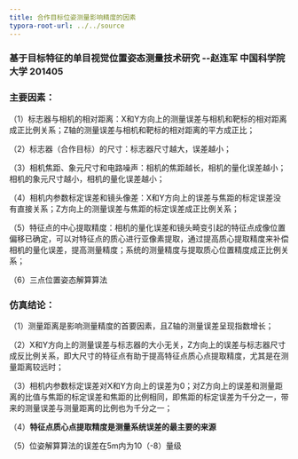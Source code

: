 ```yaml
---
title: 合作目标位姿测量影响精度的因素
typora-root-url: ../../source
---
```


### 基于目标特征的单目视觉位置姿态测量技术研究 --赵连军 中国科学院大学 201405

### 主要因素：

（1）标志器与相机的相对距离：X和Y方向上的测量误差与相机和靶标的相对距离成正比例关系；Z轴的测量误差与相机和靶标的相对距离的平方成正比；

（2）标志器（合作目标）的尺寸：标志器尺寸越大，误差越小；

（3）相机焦距、象元尺寸和电路噪声：相机的焦距越长，相机的量化误差越小；相机的象元尺寸越小，相机的量化误差越小；

（4）相机内参数标定误差和镜头像差：X和Y方向上的误差与焦距的标定误差没有直接关系；Z方向上的测量误差与焦距的标定误差成正比例关系；

（5）特征点的中心提取精度：相机的量化误差和镜头畸变引起的特征点成像位置偏移已确定，可以对特征点的质心进行亚像素提取，通过提高质心提取精度来补偿相机的量化误差，提高测量精度；系统的测量精度与提取质心位置精度成正比例关系；

（6）三点位置姿态解算算法

### 仿真结论：

（1）测量距离是影响测量精度的首要因素，且Z轴的测量误差呈现指数增长；

（2）X和Y方向上的测量误差与标志器的大小无关，Z方向上的误差与标志器尺寸成反比例关系，即大尺寸的特征点有助于提高特征点质心点提取精度，尤其是在测量距离较远时；

（3）相机内参数标定误差对X和Y方向上的误差为0；对Z方向上的误差和测量距离的比值与焦距的标定误差和焦距的比例相同，即焦距的标定误差为千分之一，带来的测量误差与测量距离的比例也为千分之一；

（4）**特征点质心点提取精度是测量系统误差的最主要的来源**

（5）位姿解算算法的误差在5m内为10（-8）量级

